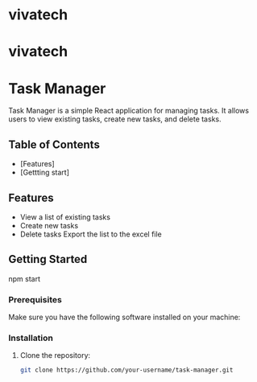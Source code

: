 # vivatech
# vivatech

# Task Manager

Task Manager is a simple React application for managing tasks. It allows users to view existing tasks, create new tasks, and delete tasks.

## Table of Contents

- [Features]
- [Gettting start]

## Features

- View a list of existing tasks
- Create new tasks
- Delete tasks
  Export the list to the excel file

## Getting Started

npm start

### Prerequisites

Make sure you have the following software installed on your machine:

### Installation

1. Clone the repository:

   ```bash
   git clone https://github.com/your-username/task-manager.git
   ```

